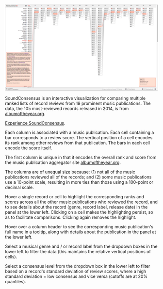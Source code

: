 ![SoundConsensus](screenshots/14.12.28-about-panel.png "SoundConsensus.")

SoundConsensus is an interactive visualization for comparing multiple ranked lists of record reviews from 19 prominent music publications. The data, the 105 most-reviewed records released in 2014, is from [albumoftheyear.org](http://www.albumoftheyear.org/ratings/overall/2014/15).

[Experience SoundConsensus](http://bl.ocks.org/mattbrehmer/raw/9004f31b95a192af18df/).

Each column is associated with a music publication. Each cell containing a bar corresponds to a review score. The vertical position of a cell encodes its rank among other reviews from that publication. The bars in each cell encode the score itself.

The first column is unique in that it encodes the overall rank and score from the music publication aggregator site [albumoftheyear.org](http://www.albumoftheyear.org/ratings/overall/2014/15).

The columns are of unequal size because: (1) not all of the music publications reviewed all of the records; and (2) some music publications use a 10-point scale, resulting in more ties than those using a 100-point or decimal scale. 

Hover a single record or cell to highlight the corresponding ranks and scores across all the other music publications who reviewed the record, and to see details about the record (genre, record label, release date) in the panel at the lower left. Clicking on a cell makes the highlighting persist, so as to facilitate comparisons. Clicking again removes the highlight.

Hover over a column header to see the corresponding music publication's full name in a tooltip, along with details about the publication in the panel at the lower left.

Select a musical genre and / or record label from the dropdown boxes in the lower left to filter the data (this maintains the relative vertical positions of cells).

Select a consensus level from the dropdown box in the lower left to filter based on a record's standard deviation of review scores, where a high standard deviation = low consensus and vice versa (cutoffs are at 20% quantiles).
